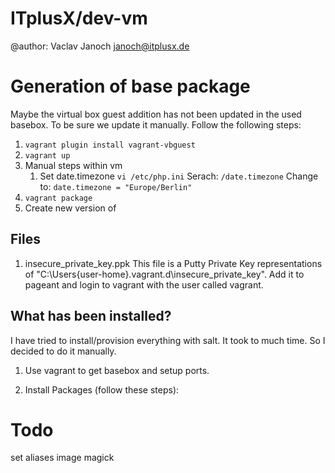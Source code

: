 # ITplusX/dev-vm
@author: Vaclav Janoch <janoch@itplusx.de>

# Generation of base package

Maybe the virtual box guest addition has not been updated in the used basebox. To be sure we update it manually. Follow the following steps:

1. `vagrant plugin install vagrant-vbguest`
2. `vagrant up`
3. Manual steps within vm
	1. Set date.timezone
		`vi /etc/php.ini`
		Serach: `/date.timezone`
		Change to: `date.timezone = "Europe/Berlin"`
3. `vagrant package`
4. Create new version of 

## Files

1. insecure_private_key.ppk
This file is a Putty Private Key representations of "C:\Users\{user-home}\.vagrant.d\insecure_private_key". Add it to pageant and login to vagrant with the user called vagrant.

## What has been installed?

I have tried to install/provision everything with salt. It took to much time. So I decided to do it manually.

1. Use vagrant to get basebox and setup ports.

2. Install Packages (follow these steps):


# Todo
set aliases
image magick